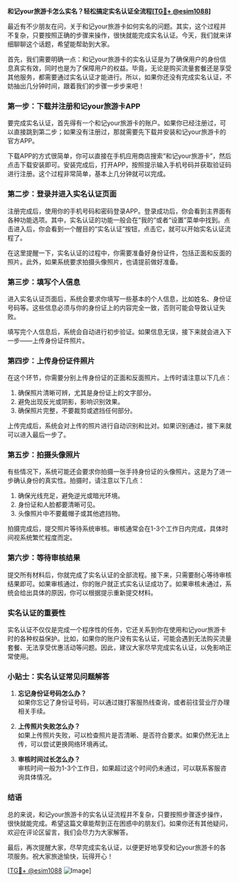 **和记your旅游卡怎么实名？轻松搞定实名认证全流程[[TG💪+ @esim1088](https://t.me/s/esim1088)]**

最近有不少朋友在问，关于和记your旅游卡如何实名的问题。其实，这个过程并不复杂，只要按照正确的步骤来操作，很快就能完成实名认证。今天，我们就来详细聊聊这个话题，希望能帮助到大家。

首先，我们需要明确一点：和记your旅游卡的实名认证是为了确保用户的身份信息真实有效，同时也是为了保障用户的权益。毕竟，无论是购买流量套餐还是享受其他服务，都需要通过实名认证才能进行。所以，如果你还没有完成实名认证，不妨抽出几分钟时间，跟着我们的步骤一步步来吧！

### **第一步：下载并注册和记your旅游卡APP**

要完成实名认证，首先得有一个和记your旅游卡的账户。如果你已经注册过，可以直接跳到第二步；如果没有注册过，那就需要先下载并安装和记your旅游卡的官方APP。

下载APP的方式很简单，你可以直接在手机应用商店搜索“和记your旅游卡”，然后点击下载安装即可。安装完成后，打开APP，按照提示输入手机号码并获取验证码进行注册。这个过程非常简单，基本上几分钟就可以完成。

### **第二步：登录并进入实名认证页面**

注册完成后，使用你的手机号码和密码登录APP。登录成功后，你会看到主界面有各种功能选项。其中，实名认证的功能一般会在“我的”或者“设置”菜单中找到。点击进入后，你会看到一个醒目的“实名认证”按钮，点击它，就可以开始实名认证流程了。

在这里提醒一下，实名认证的过程中，你需要准备好身份证件，包括正面和反面的照片。此外，如果系统要求拍摄头像照片，也请提前做好准备。

### **第三步：填写个人信息**

进入实名认证页面后，系统会要求你填写一些基本的个人信息，比如姓名、身份证号码等。这些信息必须与你的身份证上的内容完全一致，否则可能会导致认证失败。

填写完个人信息后，系统会自动进行初步验证。如果信息无误，接下来就会进入下一步——上传身份证件照片。

### **第四步：上传身份证件照片**

在这个环节，你需要分别上传身份证的正面和反面照片。上传时请注意以下几点：

1. 确保照片清晰可辨，尤其是身份证上的文字部分。
2. 避免出现反光或阴影，影响识别效果。
3. 确保照片完整，不要裁剪或遮挡任何部分。

上传完成后，系统会对上传的照片进行自动识别和比对。如果识别通过，接下来就可以进入最后一步了。

### **第五步：拍摄头像照片**

有些情况下，系统可能还会要求你拍摄一张手持身份证的头像照片。这是为了进一步确认身份的真实性。拍摄时，请注意以下几点：

1. 确保光线充足，避免逆光或暗光环境。
2. 身份证和人脸都要清晰可见。
3. 头像照片中不要戴帽子或其他遮挡物。

拍摄完成后，提交照片等待系统审核。审核通常会在1-3个工作日内完成，具体时间视系统繁忙程度而定。

### **第六步：等待审核结果**

提交所有材料后，你就完成了实名认证的全部流程。接下来，只需要耐心等待审核结果即可。如果审核通过，你的账户就正式实名认证成功了。如果审核未通过，系统会给出具体的原因，你可以根据提示重新提交材料。

### **实名认证的重要性**

实名认证不仅仅是完成一个程序性的任务，它还关系到你在使用和记your旅游卡时的各种权益保护。比如，如果你的账户没有实名认证，可能会遇到无法购买流量套餐、无法享受优惠活动等问题。因此，建议大家尽早完成实名认证，以免影响正常使用。

### **小贴士：实名认证常见问题解答**

1. **忘记身份证号码怎么办？**  
   如果你忘记了身份证号码，可以通过拨打客服热线查询，或者前往营业厅办理相关手续。

2. **上传照片失败怎么办？**  
   如果上传照片失败，可以检查照片是否清晰、是否符合要求。如果仍然无法上传，可以尝试更换网络环境再试。

3. **审核时间过长怎么办？**  
   审核时间一般为1-3个工作日，如果超过这个时间仍未通过，可以联系客服咨询具体情况。

### **结语**

总的来说，和记your旅游卡的实名认证流程并不复杂，只要按照步骤逐步操作，很快就能完成。希望这篇文章能帮到正在困惑中的朋友们。如果你还有其他疑问，欢迎在评论区留言，我们会尽力为大家解答。

最后，再次提醒大家，尽早完成实名认证，以便更好地享受和记your旅游卡的各项服务。祝大家旅途愉快，玩得开心！

[[TG💪+ @esim1088](https://t.me/s/esim1088) ![Image](https://i.postimg.cc/4NQfJmqS/Snipaste-2025-05-13-00-14-12.png)]
